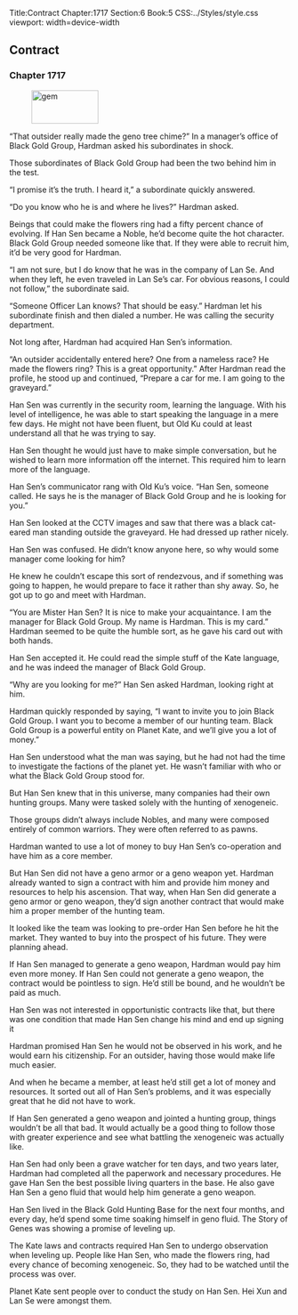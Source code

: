 Title:Contract 
Chapter:1717 
Section:6 
Book:5 
CSS:../Styles/style.css 
viewport: width=device-width
  
## Contract
### Chapter 1717
  
<figure>
	<img src="../Images/gem.gif" alt="gem" id="gem" width="120" height="60" />
</figure>
  

  
“That outsider really made the geno tree chime?” In a manager’s office of Black Gold Group, Hardman asked his subordinates in shock.

Those subordinates of Black Gold Group had been the two behind him in the test.

“I promise it’s the truth. I heard it,” a subordinate quickly answered.

“Do you know who he is and where he lives?” Hardman asked.

Beings that could make the flowers ring had a fifty percent chance of evolving. If Han Sen became a Noble, he’d become quite the hot character. Black Gold Group needed someone like that. If they were able to recruit him, it’d be very good for Hardman.

“I am not sure, but I do know that he was in the company of Lan Se. And when they left, he even traveled in Lan Se’s car. For obvious reasons, I could not follow,” the subordinate said.

“Someone Officer Lan knows? That should be easy.” Hardman let his subordinate finish and then dialed a number. He was calling the security department.

Not long after, Hardman had acquired Han Sen’s information.

“An outsider accidentally entered here? One from a nameless race? He made the flowers ring? This is a great opportunity.” After Hardman read the profile, he stood up and continued, “Prepare a car for me. I am going to the graveyard.”

Han Sen was currently in the security room, learning the language. With his level of intelligence, he was able to start speaking the language in a mere few days. He might not have been fluent, but Old Ku could at least understand all that he was trying to say.

Han Sen thought he would just have to make simple conversation, but he wished to learn more information off the internet. This required him to learn more of the language.

Han Sen’s communicator rang with Old Ku’s voice. “Han Sen, someone called. He says he is the manager of Black Gold Group and he is looking for you.”

Han Sen looked at the CCTV images and saw that there was a black cat-eared man standing outside the graveyard. He had dressed up rather nicely.

Han Sen was confused. He didn’t know anyone here, so why would some manager come looking for him?

He knew he couldn’t escape this sort of rendezvous, and if something was going to happen, he would prepare to face it rather than shy away. So, he got up to go and meet with Hardman.

“You are Mister Han Sen? It is nice to make your acquaintance. I am the manager for Black Gold Group. My name is Hardman. This is my card.” Hardman seemed to be quite the humble sort, as he gave his card out with both hands.

Han Sen accepted it. He could read the simple stuff of the Kate language, and he was indeed the manager of Black Gold Group.

“Why are you looking for me?” Han Sen asked Hardman, looking right at him.

Hardman quickly responded by saying, “I want to invite you to join Black Gold Group. I want you to become a member of our hunting team. Black Gold Group is a powerful entity on Planet Kate, and we’ll give you a lot of money.”

Han Sen understood what the man was saying, but he had not had the time to investigate the factions of the planet yet. He wasn’t familiar with who or what the Black Gold Group stood for.

But Han Sen knew that in this universe, many companies had their own hunting groups. Many were tasked solely with the hunting of xenogeneic.

Those groups didn’t always include Nobles, and many were composed entirely of common warriors. They were often referred to as pawns.

Hardman wanted to use a lot of money to buy Han Sen’s co-operation and have him as a core member.

But Han Sen did not have a geno armor or a geno weapon yet. Hardman already wanted to sign a contract with him and provide him money and resources to help his ascension. That way, when Han Sen did generate a geno armor or geno weapon, they’d sign another contract that would make him a proper member of the hunting team.

It looked like the team was looking to pre-order Han Sen before he hit the market. They wanted to buy into the prospect of his future. They were planning ahead.

If Han Sen managed to generate a geno weapon, Hardman would pay him even more money. If Han Sen could not generate a geno weapon, the contract would be pointless to sign. He’d still be bound, and he wouldn’t be paid as much.

Han Sen was not interested in opportunistic contracts like that, but there was one condition that made Han Sen change his mind and end up signing it

Hardman promised Han Sen he would not be observed in his work, and he would earn his citizenship. For an outsider, having those would make life much easier.

And when he became a member, at least he’d still get a lot of money and resources. It sorted out all of Han Sen’s problems, and it was especially great that he did not have to work.

If Han Sen generated a geno weapon and jointed a hunting group, things wouldn’t be all that bad. It would actually be a good thing to follow those with greater experience and see what battling the xenogeneic was actually like.

Han Sen had only been a grave watcher for ten days, and two years later, Hardman had completed all the paperwork and necessary procedures. He gave Han Sen the best possible living quarters in the base. He also gave Han Sen a geno fluid that would help him generate a geno weapon.

Han Sen lived in the Black Gold Hunting Base for the next four months, and every day, he’d spend some time soaking himself in geno fluid. The Story of Genes was showing a promise of leveling up.

The Kate laws and contracts required Han Sen to undergo observation when leveling up. People like Han Sen, who made the flowers ring, had every chance of becoming xenogeneic. So, they had to be watched until the process was over.

Planet Kate sent people over to conduct the study on Han Sen. Hei Xun and Lan Se were amongst them.